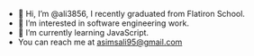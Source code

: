 - 👋 Hi, I’m @ali3856, I recently graduated from Flatiron School. 
- 👀 I’m interested in software engineering work.
- 🌱 I’m currently learning JavaScript. 
- You can reach me at asimsali95@gmail.com

<!---
ali3856/ali3856 is a ✨ special ✨ repository because its `README.md` (this file) appears on your GitHub profile.
You can click the Preview link to take a look at your changes.
--->
